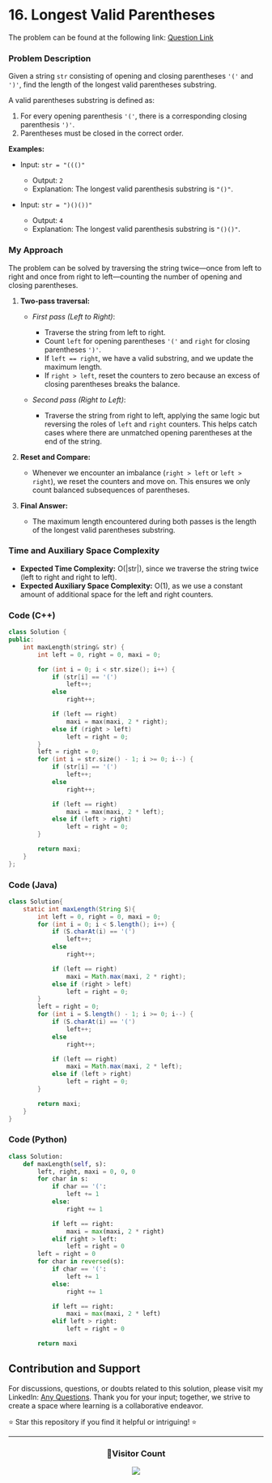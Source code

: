 # 16. Longest Valid Parentheses

The problem can be found at the following link: [Question Link](https://www.geeksforgeeks.org/problems/longest-valid-parentheses5657/1)

### Problem Description

Given a string `str` consisting of opening and closing parentheses `'('` and `')'`, find the length of the longest valid parentheses substring.

A valid parentheses substring is defined as:

1. For every opening parenthesis `'('`, there is a corresponding closing parenthesis `')'`.
2. Parentheses must be closed in the correct order.

**Examples:**

- Input: `str = "((()"`

  - Output: `2`
  - Explanation: The longest valid parenthesis substring is `"()"`.

- Input: `str = ")()())"`
  - Output: `4`
  - Explanation: The longest valid parenthesis substring is `"()()"`.

### My Approach

The problem can be solved by traversing the string twice—once from left to right and once from right to left—counting the number of opening and closing parentheses.

1. **Two-pass traversal:**

   - _First pass (Left to Right)_:

     - Traverse the string from left to right.
     - Count `left` for opening parentheses `'('` and `right` for closing parentheses `')'`.
     - If `left == right`, we have a valid substring, and we update the maximum length.
     - If `right > left`, reset the counters to zero because an excess of closing parentheses breaks the balance.

   - _Second pass (Right to Left)_:
     - Traverse the string from right to left, applying the same logic but reversing the roles of `left` and `right` counters. This helps catch cases where there are unmatched opening parentheses at the end of the string.

2. **Reset and Compare:**

   - Whenever we encounter an imbalance (`right > left` or `left > right`), we reset the counters and move on. This ensures we only count balanced subsequences of parentheses.

3. **Final Answer:**
   - The maximum length encountered during both passes is the length of the longest valid parentheses substring.

### Time and Auxiliary Space Complexity

- **Expected Time Complexity:** O(|str|), since we traverse the string twice (left to right and right to left).
- **Expected Auxiliary Space Complexity:** O(1), as we use a constant amount of additional space for the left and right counters.

### Code (C++)

```cpp
class Solution {
public:
    int maxLength(string& str) {
        int left = 0, right = 0, maxi = 0;

        for (int i = 0; i < str.size(); i++) {
            if (str[i] == '(')
                left++;
            else
                right++;

            if (left == right)
                maxi = max(maxi, 2 * right);
            else if (right > left)
                left = right = 0;
        }
        left = right = 0;
        for (int i = str.size() - 1; i >= 0; i--) {
            if (str[i] == '(')
                left++;
            else
                right++;

            if (left == right)
                maxi = max(maxi, 2 * left);
            else if (left > right)
                left = right = 0;
        }

        return maxi;
    }
};
```

### Code (Java)

```java
class Solution{
    static int maxLength(String S){
        int left = 0, right = 0, maxi = 0;
        for (int i = 0; i < S.length(); i++) {
            if (S.charAt(i) == '(')
                left++;
            else
                right++;

            if (left == right)
                maxi = Math.max(maxi, 2 * right);
            else if (right > left)
                left = right = 0;
        }
        left = right = 0;
        for (int i = S.length() - 1; i >= 0; i--) {
            if (S.charAt(i) == '(')
                left++;
            else
                right++;

            if (left == right)
                maxi = Math.max(maxi, 2 * left);
            else if (left > right)
                left = right = 0;
        }

        return maxi;
    }
}
```

### Code (Python)

```python
class Solution:
    def maxLength(self, s):
        left, right, maxi = 0, 0, 0
        for char in s:
            if char == '(':
                left += 1
            else:
                right += 1

            if left == right:
                maxi = max(maxi, 2 * right)
            elif right > left:
                left = right = 0
        left = right = 0
        for char in reversed(s):
            if char == '(':
                left += 1
            else:
                right += 1

            if left == right:
                maxi = max(maxi, 2 * left)
            elif left > right:
                left = right = 0

        return maxi
```

## Contribution and Support

For discussions, questions, or doubts related to this solution, please visit my LinkedIn: [Any Questions](https://www.linkedin.com/in/patel-hetkumar-sandipbhai-8b110525a/). Thank you for your input; together, we strive to create a space where learning is a collaborative endeavor.

⭐ Star this repository if you find it helpful or intriguing! ⭐

---

<div align=center>
  <h3><b>📍Visitor Count</b></h3>
</div>

<p align="center">
  <img src="https://visitor-badge.laobi.icu/badge?page_id=Hunterdii.GeeksforGeeks-POTD" />
</p>
